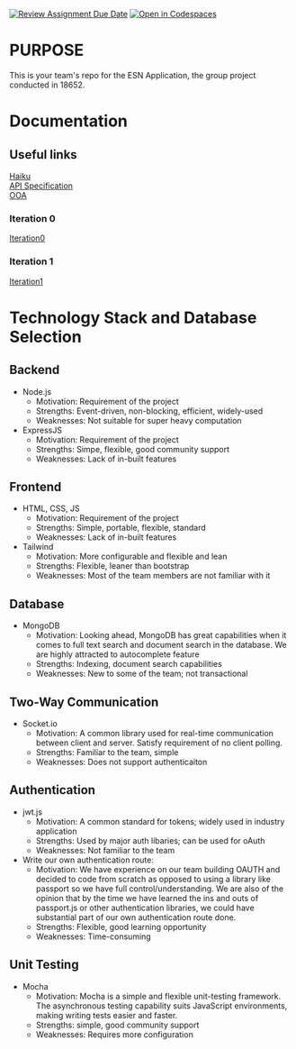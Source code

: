 [![Review Assignment Due Date](https://classroom.github.com/assets/deadline-readme-button-24ddc0f5d75046c5622901739e7c5dd533143b0c8e959d652212380cedb1ea36.svg)](https://classroom.github.com/a/Yf9tAXk0)
[![Open in Codespaces](https://classroom.github.com/assets/launch-codespace-7f7980b617ed060a017424585567c406b6ee15c891e84e1186181d67ecf80aa0.svg)](https://classroom.github.com/open-in-codespaces?assignment_repo_id=13462518)

# PURPOSE

This is your team's repo for the ESN Application, the group project conducted in 18652.

# Documentation

## Useful links

[Haiku](https://app.diagrams.net/#G11XcnXlcFla7T_WahWzuk_Jv2Wx9tn6zp#%7B%22pageId%22%3A%225KNVqeXB596CVV50548k%22%7D)  
[API Specification](https://docs.google.com/spreadsheets/d/1xrMAjeBByDNFLryVAHMHrYF3nyQ-KJPKNUvjBoDPd58/edit#gid=1001548426)  
[OOA](https://app.diagrams.net/#G11XcnXlcFla7T_WahWzuk_Jv2Wx9tn6zp#%7B%22pageId%22%3A%22FPt1q7jEseJJL5PschK8%22%7D)

### Iteration 0

[Iteration0](./docs/iteration-0)

### Iteration 1

[Iteration1](./docs/iteration-1)

# Technology Stack and Database Selection

## Backend

- Node.js
  - Motivation: Requirement of the project
  - Strengths: Event-driven, non-blocking, efficient, widely-used
  - Weaknesses: Not suitable for super heavy computation
- ExpressJS
  - Motivation: Requirement of the project
  - Strengths: Simpe, flexible, good community support
  - Weaknesses: Lack of in-built features

## Frontend

- HTML, CSS, JS
  - Motivation: Requirement of the project
  - Strengths: Simple, portable, flexible, standard
  - Weaknesses: Lack of in-built features
- Tailwind
  - Motivation: More configurable and flexible and lean
  - Strengths: Flexible, leaner than bootstrap
  - Weaknesses: Most of the team members are not familiar with it

## Database

- MongoDB
  - Motivation: Looking ahead, MongoDB has great capabilities when it comes to full text search and document search in the database. We are highly attracted to autocomplete feature
  - Strengths: Indexing, document search capabilities
  - Weaknesses: New to some of the team; not transactional

## Two-Way Communication

- Socket.io
  - Motivation: A common library used for real-time communication between client and server. Satisfy requirement of no client polling.
  - Strengths: Familiar to the team, simple
  - Weaknesses: Does not support authenticaiton

## Authentication

- jwt.js
  - Motivation: A common standard for tokens; widely used in industry application
  - Strengths: Used by major auth libaries; can be used for oAuth
  - Weaknesses: Not familiar to the team
- Write our own authentication route:
  - Motivation: We have experience on our team building OAUTH and decided to code from scratch as opposed to using a library like passport so we have full control/understanding. We are also of the opinion that by the time we have learned the ins and outs of passport.js or other authentication libraries, we could have substantial part of our own authentication route done.
  - Strengths: Flexible, good learning opportunity
  - Weaknesses: Time-consuming

## Unit Testing

- Mocha
  - Motivation: Mocha is a simple and flexible unit-testing framework. The asynchronous testing capability suits JavaScript environments, making writing tests easier and faster.
  - Strengths: simple, good community support
  - Weaknesses: Requires more configuration
